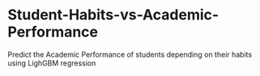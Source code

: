 # Student-Habits-vs-Academic-Performance
Predict the Academic Performance of students depending on their habits using LighGBM regression
